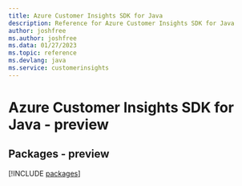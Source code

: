 ```yaml
---
title: Azure Customer Insights SDK for Java
description: Reference for Azure Customer Insights SDK for Java
author: joshfree
ms.author: joshfree
ms.data: 01/27/2023
ms.topic: reference
ms.devlang: java
ms.service: customerinsights
---
```

# Azure Customer Insights SDK for Java - preview
## Packages - preview
[!INCLUDE [packages](customer-insights-index.md)]